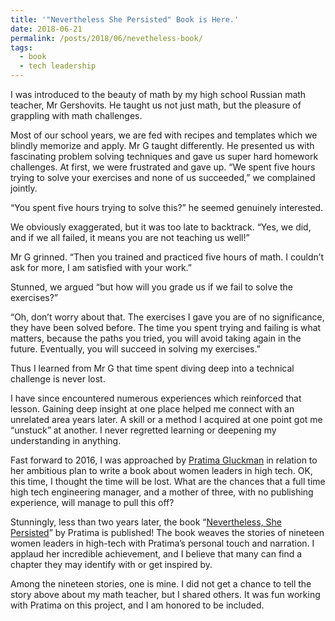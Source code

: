 ```yaml
---
title: '"Nevertheless She Persisted" Book is Here.'
date: 2018-06-21
permalink: /posts/2018/06/nevetheless-book/
tags:
  - book
  - tech leadership
---
```


I was introduced to the beauty of math by my high school Russian math teacher, Mr Gershovits. He taught us not just math, but the pleasure of grappling with math challenges.

Most of our school years, we are fed with recipes and templates which we blindly memorize and apply. Mr G taught differently. He presented us with fascinating problem solving techniques and gave us super hard homework challenges. At first, we were frustrated and gave up. “We spent five hours trying to solve your exercises and none of us succeeded,” we complained jointly.

“You spent five hours trying to solve this?” he seemed genuinely interested.

We obviously exaggerated, but it was too late to backtrack. “Yes, we did, and if we all failed, it means you are not teaching us well!”

Mr G grinned. “Then you trained and practiced five hours of math. I couldn’t ask for more, I am satisfied with your work.”

Stunned, we argued “but how will you grade us if we fail to solve the exercises?”

“Oh, don’t worry about that. The exercises I gave you are of no significance, they have been solved before. The time you spent trying and failing is what matters, because the paths you tried, you will avoid taking again in the future. Eventually, you will succeed in solving my exercises.”

Thus I learned from Mr G that time spent diving deep into a technical challenge is never lost.

I have since encountered numerous experiences which reinforced that lesson. Gaining deep insight at one place helped me connect with an unrelated area years later. A skill or a method I acquired at one point got me “unstuck” at another. I never regretted learning or deepening my understanding in anything.

Fast forward to 2016, I was approached by  [Pratima Gluckman](http://www.pratimagluckman.com/)  in relation to her ambitious plan to write a book about women leaders in high tech. OK, this time, I thought the time will be lost. What are the chances that a full time high tech engineering manager, and a mother of three, with no publishing experience, will manage to pull this off?

Stunningly, less than two years later, the book “[Nevertheless, She Persisted](http://www.pratimagluckman.com/)” by Pratima is published! The book weaves the stories of nineteen women leaders in high-tech with Pratima’s personal touch and narration. I applaud her incredible achievement, and I believe that many can find a chapter they may identify with or get inspired by.

Among the nineteen stories, one is mine. I did not get a chance to tell the story above about my math teacher, but I shared others. It was fun working with Pratima on this project, and I am honored to be included.
